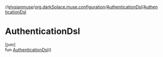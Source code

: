 //[elysianmuse](../../../index.md)/[org.darkSolace.muse.configuration](../index.md)/[AuthenticationDsl](index.md)/[AuthenticationDsl](-authentication-dsl.md)

# AuthenticationDsl

[jvm]\
fun [AuthenticationDsl](-authentication-dsl.md)()
